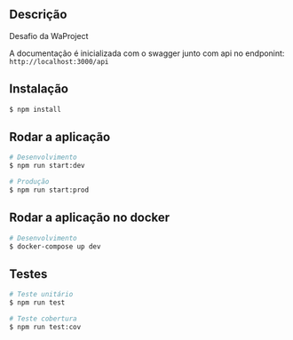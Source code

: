 ## Descrição

Desafio da WaProject

A documentação é inicializada com o swagger junto com api no endponint: ```
http://localhost:3000/api```

## Instalação

```bash
$ npm install
```

## Rodar a aplicação

```bash
# Desenvolvimento
$ npm run start:dev

# Produção
$ npm run start:prod
```

## Rodar a aplicação no docker

```bash
# Desenvolvimento
$ docker-compose up dev
```

## Testes

```bash
# Teste unitário
$ npm run test

# Teste cobertura
$ npm run test:cov
```


